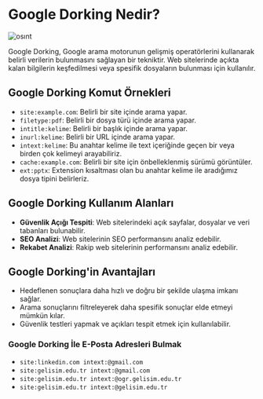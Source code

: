 # Google Dorking Nedir?
![osınt](https://github.com/user-attachments/assets/a4191104-a53e-42fa-97fc-661a11de483f)

Google Dorking, Google arama motorunun gelişmiş operatörlerini kullanarak belirli verilerin bulunmasını sağlayan bir tekniktir. Web sitelerinde açıkta kalan bilgilerin keşfedilmesi veya spesifik dosyaların bulunması için kullanılır.

## Google Dorking Komut Örnekleri

- `site:example.com`: Belirli bir site içinde arama yapar.
- `filetype:pdf`: Belirli bir dosya türü içinde arama yapar.
- `intitle:kelime`: Belirli bir başlık içinde arama yapar.
- `inurl:kelime`: Belirli bir URL içinde arama yapar.
- `intext:kelime`: Bu anahtar kelime ile text içeriğinde geçen bir veya birden çok kelimeyi arayabiliriz.
- `cache:example.com`: Belirli bir site için önbelleklenmiş sürümü görüntüler.
- `ext:pptx`: Extension kısaltması olan bu anahtar kelime ile aradığımız dosya tipini belirleriz.

## Google Dorking Kullanım Alanları
  - **Güvenlik Açığı Tespiti**: Web sitelerindeki açık sayfalar, dosyalar ve veri tabanları bulunabilir.
  - **SEO Analizi**: Web sitelerinin SEO performansını analiz edebilir.
  - **Rekabet Analizi**: Rakip web sitelerinin performansını analiz edebilir.

## Google Dorking'in Avantajları
- Hedeflenen sonuçlara daha hızlı ve doğru bir şekilde ulaşma imkanı sağlar.
- Arama sonuçlarını filtreleyerek daha spesifik sonuçlar elde etmeyi mümkün kılar.
- Güvenlik testleri yapmak ve açıkları tespit etmek için kullanılabilir.
### Google Dorking İle E-Posta Adresleri Bulmak
- `site:linkedin.com intext:@gmail.com`
- `site:gelisim.edu.tr intext:@gmail.com`
- `site:gelisim.edu.tr intext:@ogr.gelisim.edu.tr`
- `site:gelisim.edu.tr intext:@gelisim.edu.tr`
